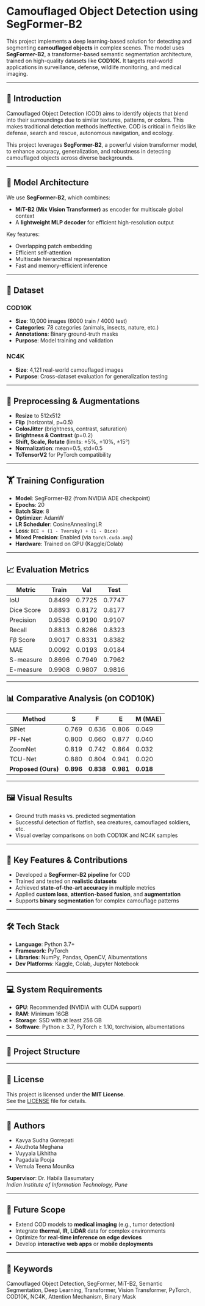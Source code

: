 # Camouflaged Object Detection using SegFormer-B2

This project implements a deep learning-based solution for detecting and segmenting **camouflaged objects** in complex scenes. The model uses **SegFormer-B2**, a transformer-based semantic segmentation architecture, trained on high-quality datasets like **COD10K**. It targets real-world applications in surveillance, defense, wildlife monitoring, and medical imaging.

---

## 📘 Introduction

Camouflaged Object Detection (COD) aims to identify objects that blend into their surroundings due to similar textures, patterns, or colors. This makes traditional detection methods ineffective. COD is critical in fields like defense, search and rescue, autonomous navigation, and ecology.

This project leverages **SegFormer-B2**, a powerful vision transformer model, to enhance accuracy, generalization, and robustness in detecting camouflaged objects across diverse backgrounds.

---

## 🧠 Model Architecture

We use **SegFormer-B2**, which combines:
- **MiT-B2 (Mix Vision Transformer)** as encoder for multiscale global context
- A **lightweight MLP decoder** for efficient high-resolution output

Key features:
- Overlapping patch embedding
- Efficient self-attention
- Multiscale hierarchical representation
- Fast and memory-efficient inference

---

## 🧰 Dataset

### COD10K
- **Size**: 10,000 images (6000 train / 4000 test)
- **Categories**: 78 categories (animals, insects, nature, etc.)
- **Annotations**: Binary ground-truth masks
- **Purpose**: Model training and validation

### NC4K
- **Size**: 4,121 real-world camouflaged images
- **Purpose**: Cross-dataset evaluation for generalization testing

---

## 🧼 Preprocessing & Augmentations

- **Resize** to 512x512
- **Flip** (horizontal, p=0.5)
- **ColorJitter** (brightness, contrast, saturation)
- **Brightness & Contrast** (p=0.2)
- **Shift, Scale, Rotate** (limits: ±5%, ±10%, ±15°)
- **Normalization**: mean=0.5, std=0.5
- **ToTensorV2** for PyTorch compatibility

---

## 🏋️ Training Configuration

- **Model**: SegFormer-B2 (from NVIDIA ADE checkpoint)
- **Epochs**: 20
- **Batch Size**: 8
- **Optimizer**: AdamW
- **LR Scheduler**: CosineAnnealingLR
- **Loss**: `BCE + (1 - Tversky) + (1 - Dice)`
- **Mixed Precision**: Enabled (via `torch.cuda.amp`)
- **Hardware**: Trained on GPU (Kaggle/Colab)

---

## 📈 Evaluation Metrics

| Metric             | Train   | Val     | Test    |
|--------------------|---------|---------|---------|
| IoU                | 0.8499  | 0.7725  | 0.7747  |
| Dice Score         | 0.8893  | 0.8172  | 0.8177  |
| Precision          | 0.9536  | 0.9190  | 0.9107  |
| Recall             | 0.8813  | 0.8266  | 0.8323  |
| Fβ Score           | 0.9017  | 0.8331  | 0.8382  |
| MAE                | 0.0092  | 0.0193  | 0.0184  |
| S-measure          | 0.8696  | 0.7949  | 0.7962  |
| E-measure          | 0.9908  | 0.9807  | 0.9816  |

---

## 📊 Comparative Analysis (on COD10K)

| Method              | S     | F     | E     | M (MAE) |
|---------------------|-------|-------|-------|---------|
| SINet               | 0.769 | 0.636 | 0.806 | 0.049   |
| PF-Net              | 0.800 | 0.660 | 0.877 | 0.040   |
| ZoomNet             | 0.819 | 0.742 | 0.864 | 0.032   |
| TCU-Net             | 0.880 | 0.804 | 0.941 | 0.020   |
| **Proposed (Ours)** | **0.896** | **0.838** | **0.981** | **0.018** |

---

## 🖼 Visual Results

- Ground truth masks vs. predicted segmentation
- Successful detection of flatfish, sea creatures, camouflaged soldiers, etc.
- Visual overlay comparisons on both COD10K and NC4K samples

---

## 🧪 Key Features & Contributions

- Developed a **SegFormer-B2 pipeline** for COD
- Trained and tested on **realistic datasets**
- Achieved **state-of-the-art accuracy** in multiple metrics
- Applied **custom loss**, **attention-based fusion**, and **augmentation**
- Supports **binary segmentation** for complex camouflage patterns

---

## 🛠 Tech Stack

- **Language**: Python 3.7+
- **Framework**: PyTorch
- **Libraries**: NumPy, Pandas, OpenCV, Albumentations
- **Dev Platforms**: Kaggle, Colab, Jupyter Notebook

---

## 💻 System Requirements

- **GPU**: Recommended (NVIDIA with CUDA support)
- **RAM**: Minimum 16GB
- **Storage**: SSD with at least 256 GB
- **Software**: Python ≥ 3.7, PyTorch ≥ 1.10, torchvision, albumentations

---

## 📂 Project Structure


---

## 📄 License

This project is licensed under the **MIT License**.  
See the [LICENSE](LICENSE) file for details.

---

## 👥 Authors

- Kavya Sudha Gorrepati  
- Akuthota Meghana  
- Vuyyala Likhitha  
- Pagadala Pooja  
- Vemula Teena Mounika  

**Supervisor**: Dr. Habila Basumatary  
*Indian Institute of Information Technology, Pune*

---

## 🔮 Future Scope

- Extend COD models to **medical imaging** (e.g., tumor detection)
- Integrate **thermal, IR, LiDAR** data for complex environments
- Optimize for **real-time inference on edge devices**
- Develop **interactive web apps** or **mobile deployments**

---

## 🔑 Keywords

Camouflaged Object Detection, SegFormer, MiT-B2, Semantic Segmentation, Deep Learning, Transformer, Vision Transformer, PyTorch, COD10K, NC4K, Attention Mechanism, Binary Mask

